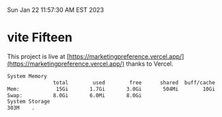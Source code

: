 Sun Jan 22 11:57:30 AM EST 2023

# vite Fifteen


This project is live at [https://marketingpreference.vercel.app/](https://marketingpreference.vercel.app/) thanks to Vercel.

```bash
System Memory
               total        used        free      shared  buff/cache   available
Mem:            15Gi       1.7Gi       3.0Gi       504Mi        10Gi        12Gi
Swap:          8.0Gi       6.0Mi       8.0Gi
System Storage
303M	.
